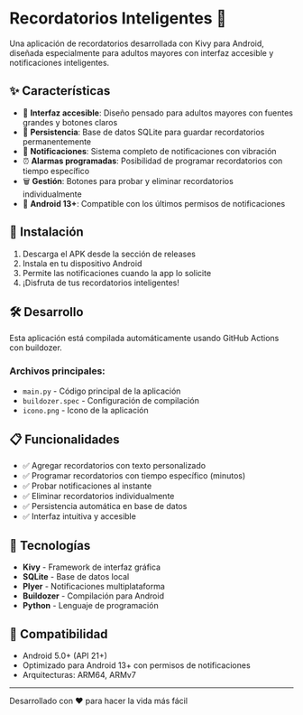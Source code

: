 # Recordatorios Inteligentes 📱

Una aplicación de recordatorios desarrollada con Kivy para Android, diseñada especialmente para adultos mayores con interfaz accesible y notificaciones inteligentes.

## ✨ Características

- 🎨 **Interfaz accesible**: Diseño pensado para adultos mayores con fuentes grandes y botones claros
- 💾 **Persistencia**: Base de datos SQLite para guardar recordatorios permanentemente
- 🔔 **Notificaciones**: Sistema completo de notificaciones con vibración
- ⏰ **Alarmas programadas**: Posibilidad de programar recordatorios con tiempo específico
- 🗑️ **Gestión**: Botones para probar y eliminar recordatorios individualmente
- 📱 **Android 13+**: Compatible con los últimos permisos de notificaciones

## 🚀 Instalación

1. Descarga el APK desde la sección de releases
2. Instala en tu dispositivo Android
3. Permite las notificaciones cuando la app lo solicite
4. ¡Disfruta de tus recordatorios inteligentes!

## 🛠️ Desarrollo

Esta aplicación está compilada automáticamente usando GitHub Actions con buildozer.

### Archivos principales:
- `main.py` - Código principal de la aplicación
- `buildozer.spec` - Configuración de compilación
- `icono.png` - Icono de la aplicación

## 📋 Funcionalidades

- ✅ Agregar recordatorios con texto personalizado
- ✅ Programar recordatorios con tiempo específico (minutos)
- ✅ Probar notificaciones al instante
- ✅ Eliminar recordatorios individualmente
- ✅ Persistencia automática en base de datos
- ✅ Interfaz intuitiva y accesible

## 🔧 Tecnologías

- **Kivy** - Framework de interfaz gráfica
- **SQLite** - Base de datos local
- **Plyer** - Notificaciones multiplataforma
- **Buildozer** - Compilación para Android
- **Python** - Lenguaje de programación

## 📱 Compatibilidad

- Android 5.0+ (API 21+)
- Optimizado para Android 13+ con permisos de notificaciones
- Arquitecturas: ARM64, ARMv7

---

Desarrollado con ❤️ para hacer la vida más fácil
